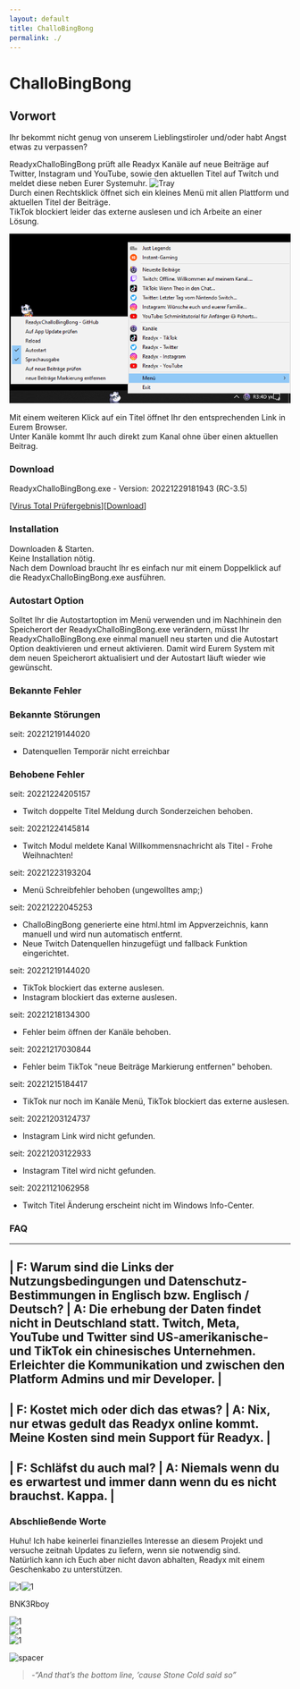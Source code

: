```yaml
---
layout: default
title: ChalloBingBong
permalink: ./
---
```

# ChalloBingBong  

## Vorwort    
Ihr bekommt nicht genug von unserem Lieblingstiroler und/oder habt Angst etwas zu verpassen?  
  
  
ReadyxChalloBingBong prüft alle Readyx Kanäle auf neue Beiträge auf Twitter, Instagram und YouTube, sowie den aktuellen Titel auf Twitch und meldet diese neben Eurer Systemuhr. ![Tray](https://user-images.githubusercontent.com/17516608/202866230-92366e19-7f94-40fe-accb-19784f4cc94b.png)  
Durch einen Rechtsklick öffnet sich ein kleines Menü mit allen Plattform und aktuellen Titel der Beiträge.  
TikTok blockiert leider das externe auslesen und ich Arbeite an einer Lösung.  
  
   
  
![Menu](https://raw.githubusercontent.com/BNK3R-Boy/ReadyxChalloBingBong/main/page/Menu.png)  
  
Mit einem weiteren Klick auf ein Titel öffnet Ihr den entsprechenden Link in Eurem Browser.  
Unter Kanäle kommt Ihr auch direkt zum Kanal ohne über einen aktuellen Beitrag.  



  


### Download  
ReadyxChalloBingBong.exe - Version: 20221229181943 (RC-3.5)  

[[Virus Total Prüfergebnis](https://www.virustotal.com/gui/url/2f8660f49b11201aeb0e3bb22d7048b18e3fb1b67b9e8e2aae1a4c229c3085cf?nocache=1)][[Download](https://github.com/BNK3R-Boy/ReadyxChalloBingBong/raw/main/ReadyxChalloBingBong.exe)]  





### Installation  
Downloaden & Starten.  
Keine Installation nötig.  
Nach dem Download braucht Ihr es einfach nur mit einem Doppelklick auf die ReadyxChalloBingBong.exe ausführen.  





### Autostart Option  
Solltet Ihr die Autostartoption im Menü verwenden und im Nachhinein den Speicherort der ReadyxChalloBingBong.exe verändern, müsst Ihr ReadyxChalloBingBong.exe einmal manuell neu starten und die Autostart Option deaktivieren und erneut aktivieren. Damit wird Eurem System mit dem neuen Speicherort aktualisiert und der Autostart läuft wieder wie gewünscht.  






### Bekannte Fehler  

### Bekannte Störungen  
seit: 20221219144020  
- Datenquellen Temporär nicht erreichbar  
  
  
  
### Behobene Fehler  
seit: 20221224205157  
- Twitch doppelte Titel Meldung durch Sonderzeichen behoben.  
  
seit: 20221224145814  
- Twitch Modul meldete Kanal Willkommensnachricht als Titel  - Frohe Weihnachten!
  
seit: 20221223193204  
- Menü Schreibfehler behoben (ungewolltes amp;)  
  
seit: 20221222045253  
- ChalloBingBong generierte eine html.html im Appverzeichnis, kann manuell und wird nun automatisch entfernt.  
- Neue Twitch Datenquellen hinzugefügt und fallback Funktion eingerichtet.  
  
seit: 20221219144020  
- TikTok blockiert das externe auslesen.  
- Instagram blockiert das externe auslesen.  
  
seit: 20221218134300  
- Fehler beim öffnen der Kanäle behoben.  
  
seit: 20221217030844  
- Fehler beim TikTok "neue Beiträge Markierung entfernen" behoben.  
  
seit: 20221215184417  
- TikTok nur noch im Kanäle Menü, TikTok blockiert das externe auslesen.  
  
seit: 20221203124737  
- Instagram Link wird nicht gefunden.  
  
seit: 20221203122933  
- Instagram Titel wird nicht gefunden.  
  
seit: 20221121062958  
- Twitch Titel Änderung erscheint nicht im Windows Info-Center.  
  
  

  


### FAQ  
  
---
| F: Warum sind die Links der Nutzungsbedingungen und Datenschutz-Bestimmungen in Englisch bzw. Englisch / Deutsch? | A: Die erhebung der Daten findet nicht in Deutschland statt. Twitch, Meta, YouTube und Twitter sind US-amerikanische- und TikTok ein chinesisches Unternehmen. Erleichter die Kommunikation und zwischen den Platform Admins und mir Developer. |
---
| F: Kostet mich oder dich das etwas? | A: Nix, nur etwas gedult das Readyx online kommt. Meine Kosten sind mein Support für Readyx. |
---
| F: Schläfst du auch mal? | A: Niemals wenn du es erwartest und immer dann wenn du es nicht brauchst. Kappa. |
---
  
  
  
  
  
  
### Abschließende Worte  
Huhu! Ich habe keinerlei finanzielles Interesse an diesem Projekt und versuche zeitnah Updates zu liefern, wenn sie notwendig sind.  
Natürlich kann ich Euch aber nicht davon abhalten, Readyx mit einem Geschenkabo zu unterstützen.  




![1](https://user-images.githubusercontent.com/17516608/202868410-67296f61-9936-454f-913a-fcefd0a92b33.png)![1](https://user-images.githubusercontent.com/17516608/202868431-b2ffc3e0-7ca6-40c7-962a-d288b73a5f51.png)  


BNK3Rboy  


![1](https://user-images.githubusercontent.com/17516608/202868225-ae6a42fb-6cbb-4050-975b-436de6feab6c.png)  
![1](https://user-images.githubusercontent.com/17516608/202868225-ae6a42fb-6cbb-4050-975b-436de6feab6c.png)  
![1](https://user-images.githubusercontent.com/17516608/202868225-ae6a42fb-6cbb-4050-975b-436de6feab6c.png)  


![spacer](https://user-images.githubusercontent.com/17516608/202869789-7e0246a7-529f-41f1-ac06-fc887971ebd6.png)  


>_-“And that’s the bottom line, ’cause Stone Cold said so”_  
